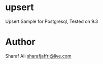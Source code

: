 upsert
======

Upsert Sample for Postgresql, Tested on 9.3


Author
======

Sharaf Ali
sharafjaffri@live.com
